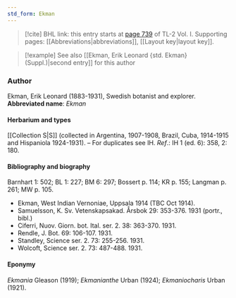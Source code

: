 ```yaml
---
std_form: Ekman
---
```


> [!cite] BHL link: this entry starts at [page 739](https://www.biodiversitylibrary.org/page/33120870) of TL-2 Vol. I.
> Supporting pages: [[Abbreviations|abbreviations]], [[Layout key|layout key]].

> [!example] See also [[Ekman, Erik Leonard {std. Ekman} (Suppl.)|second entry]] for this author

### Author

Ekman, Erik Leonard (1883-1931), Swedish botanist and explorer. 
**Abbreviated name**: *Ekman*

#### Herbarium and types

[[Collection S|S]] (collected in Argentina, 1907-1908, Brazil, Cuba, 1914-1915 and Hispaniola 1924-1931). – For duplicates see IH.
*Ref*.: IH 1 (ed. 6): 358, 2: 180.

#### Bibliography and biography

Barnhart 1: 502; BL 1: 227; BM 6: 297; Bossert p. 114; KR p. 155; Langman p. 261; MW p. 105.
- Ekman, West Indian Vernoniae, Uppsala 1914 (TBC Oct 1914).
- Samuelsson, K. Sv. Vetenskapsakad. Årsbok 29: 353-376. 1931 (portr., bibl.)
- Ciferri, Nuov. Giorn. bot. Ital. ser. 2. 38: 363-370. 1931.
- Rendle, J. Bot. 69: 106-107. 1931.
- Standley, Science ser. 2. 73: 255-256. 1931.
- Wolcoft, Science ser. 2. 73: 487-488. 1931.

#### Eponymy

*Ekmania* Gleason (1919); *Ekmanianthe* Urban (1924); *Ekmaniocharis* Urban (1921).

